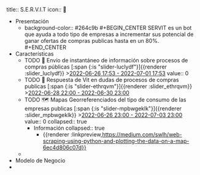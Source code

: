 title:: S.E.R.V.I.T
icon:: 🤖

- Presentación
	- background-color:: #264c9b
	  #+BEGIN_CENTER
	  SERVIT es un bot que ayuda a todo tipo de empresas a incrementar sus potencial de ganar ofertas de  compras  publicas  hasta en un 80%.
	  #+END_CENTER
- Características
	- TODO 📱 Envío de instantáneo de información sobre procesos de compras públicas [:span {:is "slider-luclydf"}]{{renderer :slider_luclydf}} >[2022-06-26 17:53 - 2022-07-01 17:53](#agenda://?start=2022-06-26T22%3A53%3A48.873Z&end=2022-07-01T22%3A53%3A48.873Z&allDay=false)
	  value:: 0
	- TODO 💪 Respuesta de Vit en dudas de procesos de compras publicas   [:span {:is "slider-ethrqvm"}]{{renderer :slider_ethrqvm}} >[2022-06-28 22:00 - 2022-06-30 23:00](#agenda://?start=2022-06-29T03%3A00%3A54.796Z&end=2022-07-01T04%3A00%3A54.796Z&allDay=false)
	- TODO 🗺️ Mapas Georreferenciados del tipo de consumo de las empresas publicas [:span {:is "slider-mpbwgeklk"}]{{renderer :slider_mpbwgeklk}} >[2022-06-26 23:00 - 2022-07-03 23:00](#agenda://?start=2022-06-27T04%3A00%3A55.719Z&end=2022-07-04T04%3A00%3A20.749Z&allDay=false)
	  value:: 0
	  collapsed:: true
		- Información
		  collapsed:: true
			- {{renderer :linkpreview,https://medium.com/swlh/web-scraping-using-python-and-plotting-the-data-on-a-map-6ec4d806c07d}}
	-
- Modelo de Negocio
-